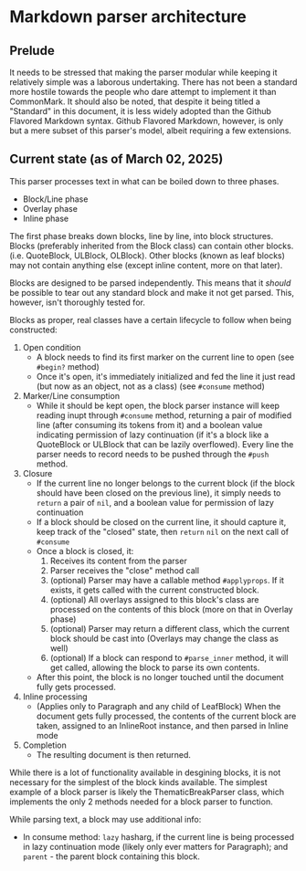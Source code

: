 # Markdown parser architecture

Prelude
-------

It needs to be stressed that making the parser modular while keeping it
relatively simple was a laborous undertaking. There has not been a standard
more hostile towards the people who dare attempt to implement it than
CommonMark. It should also be noted, that despite it being titled a
"Standard" in this document, it is less widely adopted than the Github
Flavored Markdown syntax. Github Flavored Markdown, however, is only but
a mere subset of this parser's model, albeit requiring a few extensions.

Current state (as of March 02, 2025)
------------------------------------

This parser processes text in what can be boiled down to three phases.

- Block/Line phase
- Overlay phase
- Inline phase

The first phase breaks down blocks, line by line, into block structures.
Blocks (preferably inherited from the Block class) can contain other blocks.
(i.e. QuoteBlock, ULBlock, OLBlock). Other blocks (known as leaf blocks)
may not contain anything else (except inline content, more on that later).

Blocks are designed to be parsed independently. This means that it *should*
be possible to tear out any standard block and make it not get parsed.
This, however, isn't thoroughly tested for.

Blocks as proper, real classes have a certain lifecycle to follow when
being constructed:

1. Open condition
    - A block needs to find its first marker on the current line to open
      (see `#begin?` method)
    - Once it's open, it's immediately initialized and fed the line it just
      read (but now as an object, not as a class) (see `#consume` method)
2. Marker/Line consumption
    - While it should be kept open, the block parser instance will
      keep reading inupt through `#consume` method, returning a pair
      of modified line (after consuming its tokens from it) and
      a boolean value indicating permission of lazy continuation
      (if it's a block like a QuoteBlock or ULBlock that can be lazily
      overflowed).
      Every line the parser needs to record needs to be pushed
      through the `#push` method.
3. Closure
    - If the current line no longer belongs to the current block
      (if the block should have been closed on the previous line),
      it simply needs to `return` a pair of `nil`, and a boolean value for
      permission of lazy continuation
    - If a block should be closed on the current line, it should capture it,
      keep track of the "closed" state, then `return` `nil` on the next call
      of `#consume`
    - Once a block is closed, it:
        1. Receives its content from the parser
        2. Parser receives the "close" method call
        3. (optional) Parser may have a callable method `#applyprops`. If
           it exists, it gets called with the current constructed block.
        4. (optional) All overlays assigned to this block's class are
           processed on the contents of this block (more on that in
           Overlay phase)
        5. (optional) Parser may return a different class, which
           the current block should be cast into (Overlays may change
           the class as well)
        6. (optional) If a block can respond to `#parse_inner` method, it
           will get called, allowing the block to parse its own contents.
    - After this point, the block is no longer touched until the document
      fully gets processed.
4. Inline processing
    - (Applies only to Paragraph and any child of LeafBlock)
      When the document gets fully processed, the contents of the current
      block are taken, assigned to an InlineRoot instance, and then parsed
      in Inline mode
5. Completion
    - The resulting document is then returned.

While there is a lot of functionality available in desgining blocks, it is
not necessary for the simplest of the block kinds available. The simplest
example of a block parser is likely the ThematicBreakParser class, which
implements the only 2 methods needed for a block parser to function.

While parsing text, a block may use additional info:

- In consume method: `lazy` hasharg, if the current line is being processed
  in lazy continuation mode (likely only ever matters for Paragraph); and
  `parent` - the parent block containing this block.


